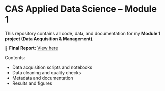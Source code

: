 # CAS Applied Data Science – Module 1  

This repository contains all code, data, and documentation for my **Module 1 project (Data Acquisition & Management)**.  

📄 **Final Report:** [View here](https://docs.google.com/document/d/1PAqxQVC6B5FYo9gAwxCk7Wltl4fWgQQN3LWT4F9D5ow/edit?tab=t.0)  

Contents:  
- Data acquisition scripts and notebooks  
- Data cleaning and quality checks  
- Metadata and documentation  
- Results and figures  